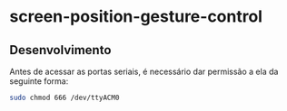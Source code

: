 # screen-position-gesture-control

## Desenvolvimento

Antes de acessar as portas seriais, é necessário dar permissão a ela da
seguinte forma:

```sh
sudo chmod 666 /dev/ttyACM0
```
